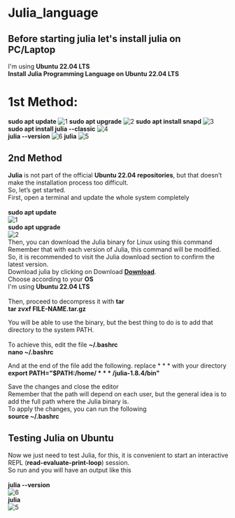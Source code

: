# Julia_language
## Before starting julia let's install julia on PC/Laptop<br>
I'm using **Ubuntu 22.04 LTS**<br>
**Install Julia Programming Language on Ubuntu 22.04 LTS**<br>
# 1st Method:
   **sudo apt update**
      ![1](https://user-images.githubusercontent.com/87930468/210356638-127100a3-d1c6-4d46-8e95-4e81a93399a0.png)
  **sudo apt upgrade**
      ![2](https://user-images.githubusercontent.com/87930468/210356668-80c6a6fd-1641-49df-b263-0bb3ef13955a.png)
  **sudo apt install snapd**
      ![3](https://user-images.githubusercontent.com/87930468/210356709-93b9ef46-6749-4643-83b1-28d19ecaeeee.png)
   **sudo apt install julia --classic**
      ![4](https://user-images.githubusercontent.com/87930468/210356739-c894f316-37ca-4940-9df5-4fa19d9b0d0f.png)   
   **julia --version**
      ![6](https://user-images.githubusercontent.com/87930468/210356863-620d36fc-d473-418d-89dd-180a497173fa.png)
   **julia** 
      ![5](https://user-images.githubusercontent.com/87930468/210356782-8cfc356f-3799-4745-bd41-a25163d61119.png)

## 2nd Method

**Julia** is not part of the official **Ubuntu 22.04 repositories**, but that doesn’t make the installation process too difficult.<br>
So, let’s get started.<br>
First, open a terminal and update the whole system completely<br>
<br>
  **sudo apt update**<br>
      ![1](https://user-images.githubusercontent.com/87930468/210356638-127100a3-d1c6-4d46-8e95-4e81a93399a0.png)<br>
 **sudo apt upgrade**<br>
      ![2](https://user-images.githubusercontent.com/87930468/210356668-80c6a6fd-1641-49df-b263-0bb3ef13955a.png)<br>
Then, you can download the Julia binary for Linux using this command<br>
Remember that with each version of Julia, this command will be modified. So, it is recommended to visit the Julia download section to confirm the latest version.<br>
Download julia by clicking on Download [**Download**](https://julialang.org/downloads/).<br>
Choose according to your **OS**<br>
I'm using **Ubuntu 22.04 LTS**<br>
<br>
Then, proceed to decompress it with **tar**<br>
      **tar zvxf FILE-NAME.tar.gz**<br>

You will be able to use the binary, but the best thing to do is to add that directory to the system PATH.<br>
<br>
To achieve this, edit the file **~/.bashrc**<br>
      **nano ~/.bashrc** <br>
      
And at the end of the file add the following. replace * * * with your directory<br>
      **export PATH="$PATH:/home/ * * * /julia-1.8.4/bin"**<br>

Save the changes and close the editor<br>
Remember that the path will depend on each user, but the general idea is to add the full path where the Julia binary is.<br>
To apply the changes, you can run the following<br>
      **source ~/.bashrc**<br>

## Testing Julia on Ubuntu<br>
Now we just need to test Julia, for this, it is convenient to start an interactive REPL (**read-evaluate-print-loop**) session.<br>
So run and you will have an output like this<br>
<br>
 **julia --version**<br>
      ![6](https://user-images.githubusercontent.com/87930468/210356863-620d36fc-d473-418d-89dd-180a497173fa.png)<br>
**julia** <br> 
      ![5](https://user-images.githubusercontent.com/87930468/210356782-8cfc356f-3799-4745-bd41-a25163d61119.png)<br>
